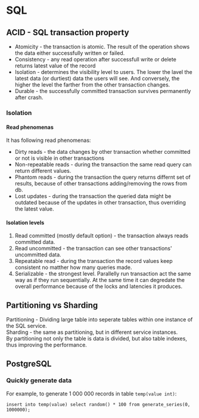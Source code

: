 # SQL
## ACID - SQL transaction property
* Atomicity - the transaction is atomic. The result of the operation shows the data either successfully written or failed.
* Consistency - any read operation after successfull write or delete returns latest value of the record
* Isolation - determines the visibility level to users. The lower the lavel the latest data (or durtiest) data the users will see. And conversely, the higher the level the farther from the other transaction changes.
* Durable - the successfully committed transaction survives permanently after crash.

### Isolation
#### Read phenomenas
It has following read phenomenas:
* Dirty reads - the data changes by other transaction whether committed or not is visible in other transactions
* Non-repeatable reads - during the transaction the same read query can return different values.
* Phantom reads - during the transaction the query returns differnt set of results, because of other transactions adding/removing the rows from db.
* Lost updates - during the transaction the queried data might be outdated because of the updates in other transaction, thus overriding the latest value.

#### Isolation levels
1. Read committed (mostly default option) - the transaction always reads committed data.
2. Read uncommitted - the transaction can see other transactions' uncommitted data.
3. Repeatable read - during the transaction the record values keep consistent no matther how many queries made.
4. Serializable - the strongest level. Parallelly run transaction act the same way as if they run sequentially. At the same time it can degredate the overall performance because of the locks and latencies it produces.

## Partitioning vs Sharding
Partitioning - Dividing large table into seperate tables within one instance of the SQL service.<br>
Sharding - the same as partitioning, but in different service instances.<br>
By partitioning not only the table is data is divided, but also table indexes, thus improving the performance.<br>

## PostgreSQL
### Quickly generate data
For example, to generate 1 000 000 records in table `temp(value int)`:
```
insert into temp(value) select random() * 100 from generate_series(0, 1000000);
```
